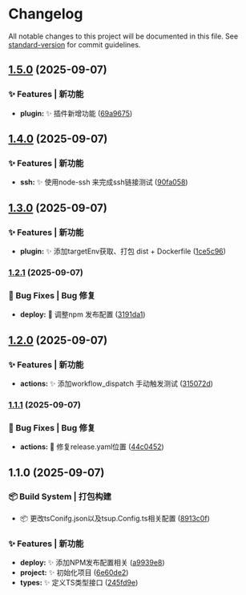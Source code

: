 # Changelog

All notable changes to this project will be documented in this file. See [standard-version](https://github.com/conventional-changelog/standard-version) for commit guidelines.

## [1.5.0](https://github.com/yxb123456cy/vite-plugin-docker-deploy/compare/v1.4.0...v1.5.0) (2025-09-07)


### ✨ Features | 新功能

* **plugin:** :sparkles: 插件新增功能 ([69a9675](https://github.com/yxb123456cy/vite-plugin-docker-deploy/commit/69a96755378fc5c6a193f3e9f686d4a1355cfe2d))

## [1.4.0](https://github.com/yxb123456cy/vite-plugin-docker-deploy/compare/v1.3.0...v1.4.0) (2025-09-07)


### ✨ Features | 新功能

* **ssh:** :sparkles: 使用node-ssh 来完成ssh链接测试 ([90fa058](https://github.com/yxb123456cy/vite-plugin-docker-deploy/commit/90fa05895f102174a497b1494daa09667308c464))

## [1.3.0](https://github.com/yxb123456cy/vite-plugin-docker-deploy/compare/v1.2.1...v1.3.0) (2025-09-07)


### ✨ Features | 新功能

* **plugin:** :sparkles: 添加targetEnv获取、打包 dist + Dockerfile ([1ce5c96](https://github.com/yxb123456cy/vite-plugin-docker-deploy/commit/1ce5c96bb287aca828d87baaeb3719455c2bfe8a))

### [1.2.1](https://github.com/yxb123456cy/vite-plugin-docker-deploy/compare/v1.2.0...v1.2.1) (2025-09-07)


### 🐛 Bug Fixes | Bug 修复

* **deploy:** :bug: 调整npm 发布配置 ([3191da1](https://github.com/yxb123456cy/vite-plugin-docker-deploy/commit/3191da1bbfa7b55609f7a6809595c70f4401f629))

## [1.2.0](https://github.com/yxb123456cy/vite-plugin-docker-deploy/compare/v1.1.1...v1.2.0) (2025-09-07)


### ✨ Features | 新功能

* **actions:** :sparkles: 添加workflow_dispatch 手动触发测试 ([315072d](https://github.com/yxb123456cy/vite-plugin-docker-deploy/commit/315072d6ef8ab491be0ef447b6d1a726a835ba41))

### [1.1.1](https://github.com/yxb123456cy/vite-plugin-docker-deploy/compare/v1.1.0...v1.1.1) (2025-09-07)


### 🐛 Bug Fixes | Bug 修复

* **actions:** :bug: 修复release.yaml位置 ([44c0452](https://github.com/yxb123456cy/vite-plugin-docker-deploy/commit/44c04522e8d9b0f9edf87f823329550516eed635))

## 1.1.0 (2025-09-07)


### 📦‍ Build System | 打包构建

* :package: 更改tsConifg.json以及tsup.Config.ts相关配置 ([8913c0f](https://github.com/yxb123456cy/vite-plugin-docker-deploy/commit/8913c0f9ea70508f29708341b692aaa4058c2de1))


### ✨ Features | 新功能

* **deploy:** :sparkles: 添加NPM发布配置相关 ([a9939e8](https://github.com/yxb123456cy/vite-plugin-docker-deploy/commit/a9939e86d67ed9857eb868c89a9088a60c125ba7))
* **project:** :sparkles: 初始化项目 ([6e60de2](https://github.com/yxb123456cy/vite-plugin-docker-deploy/commit/6e60de28671d940520f3489de1b5ca00bb7bc621))
* **types:** :sparkles: 定义TS类型接口 ([245fd9e](https://github.com/yxb123456cy/vite-plugin-docker-deploy/commit/245fd9ef3a8452c30bf99c74c23b6c923eaf021c))
